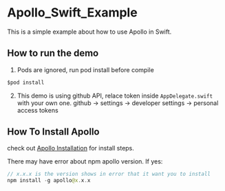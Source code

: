 # Apollo_Swift_Example

This is a simple example about how to use Apollo in Swift.

## How to run the demo

1. Pods are ignored, run pod install before compile
```swift 
$pod install
```

2. This demo is using github API, relace token inside `AppDelegate.swift` with your own one.
    github -> settings ->  developer settings -> personal access tokens 


## How To Install Apollo
check out [Apollo Installation](https://www.apollographql.com/docs/ios/installation.html)  for install steps.

There may have error about npm apollo version. If yes:
```swift 
// x.x.x is the version shows in error that it want you to install
npm install -g apollo@x.x.x
```
